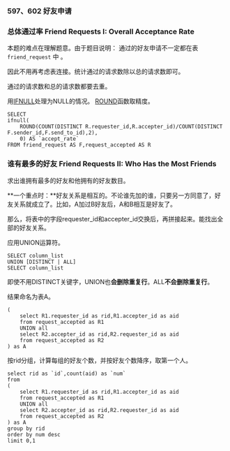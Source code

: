### 597、602 好友申请 

### 总体通过率 Friend Requests I: Overall Acceptance Rate

本题的难点在理解题意。由于题目说明： 通过的好友申请不一定都在表 `friend_request` 中 。

因此不用再考虑表连接。统计通过的请求数除以总的请求数即可。

通过的请求数和总的请求数都要去重。

用[IFNULL](http://www.mysqltutorial.org/mysql-ifnull/)处理为NULL的情况。 [ROUND](http://www.mysqltutorial.org/mysql-math-functions/mysql-round/)函数取精度。

```mysql
SELECT 
ifnull(
    ROUND(COUNT(DISTINCT R.requester_id,R.accepter_id)/COUNT(DISTINCT F.sender_id,F.send_to_id),2),
    0) AS `accept_rate`
FROM friend_request AS F,request_accepted AS R 
```

### 谁有最多的好友 Friend Requests II: Who Has the Most Friends

求出谁拥有最多的好友和他拥有的好友数目。

**一个重点时：**好友关系是相互的。不论谁先加的谁，只要另一方同意了，好友关系就成立了。比如，A加过B好友后，A和B相互是好友了。

那么，将表中的字段requester_id和accepter_id交换后，再拼接起来。能找出全部的好友关系。

应用UNION运算符。

```mysql
SELECT column_list
UNION [DISTINCT | ALL]
SELECT column_list
```

即使不用DISTINCT关键字，UNION也**会删除重复行**。ALL**不会删除重复行**。

结果命名为表A。

```mysql
(
    select R1.requester_id as rid,R1.accepter_id as aid
    from request_accepted as R1
    UNION all
    select R2.accepter_id as rid,R2.requester_id as aid
    from request_accepted as R2
) as A
```

按rid分组，计算每组的好友个数，并按好友个数降序，取第一个人。

```mysql
select rid as `id`,count(aid) as `num`
from
(
    select R1.requester_id as rid,R1.accepter_id as aid
    from request_accepted as R1
    UNION all
    select R2.accepter_id as rid,R2.requester_id as aid
    from request_accepted as R2
) as A
group by rid
order by num desc
limit 0,1
```